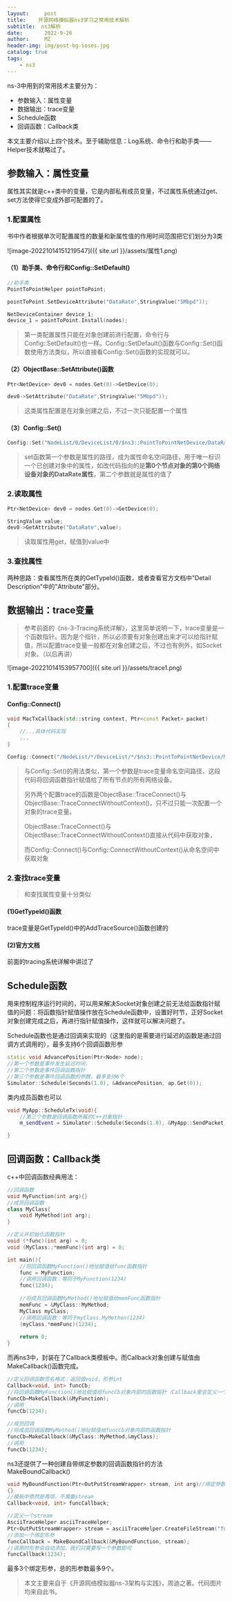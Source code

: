 ```yaml
---
layout:     post
title:    开源网络模拟器ns3学习之常用技术解析
subtitle:  ns3解析
date:       2022-9-26
author:     MZ
header-img: img/post-bg-ioses.jpg
catalog: true
tags:
    - ns3
---
```


ns-3中用到的常用技术主要分为：

- 参数输入：属性变量
- 数据输出：trace变量
- Schedule函数
- 回调函数：Callback类

本文主要介绍以上四个技术。至于辅助信息：Log系统、命令行和助手类——Helper技术就略过了。

<!--more-->

## 参数输入：属性变量

属性其实就是c++类中的变量，它是内部私有成员变量，不过属性系统通过get、set方法使得它变成外部可配置的了。

### 1.配置属性

书中作者根据单次可配置属性的数量和新属性值的作用时间范围把它们划分为3类

![image-20221014151219547]({{ site.url }}/assets/属性1.png)

#### （1）助手类、命令行和Config::SetDefault()

```c++
//助手类
PointToPointHelper pointToPoint;

pointToPoint.SetDeviceAttribute("DataRate",StringValue("5Mbpd"));

NetDeviceContainer device_1;
device_1 = pointToPoint.Install(nodes);
```

> 第一类配置属性只能在对象创建前进行配置，命令行与Config::SetDefault()也一样。Config::SetDefault()函数与Config::Set()函数使用方法类似，所以直接看Config::Set()函数的实现就可以。

#### （2）ObjectBase::SetAttribute()函数

```c++
Ptr<NetDevice> dev0 = nodes.Get(0)->GetDevice(0);

dev0->SetAttribute("DataRate",StringValue("5Mbpd"));
```

> 这类属性配置是在对象创建之后，不过一次只能配置一个属性

#### （3）Config::Set()

```c++
Config::Set("NodeList/0/DeviceList/0/$ns3::PointToPointNetDevice/DataRate",StringValue("5Mbpd"));
```

> set函数第一个参数是属性的路径，成为属性命名空间路径，用于唯一标识一个已创建对象中的属性，如改代码指向的是**第0个节点对象的第0个网络设备对象的DataRate属性**，第二个参数就是属性的值了

### 2.读取属性

```c++
Ptr<NetDevice> dev0 = nodes.Get(0)->GetDevice(0);

StringValue value;
dev0->GetAttribute("DataRate",value);
```

> 读取属性用get，赋值到value中

### 3.查找属性

两种思路：查看属性所在类的GetTypeId()函数，或者查看官方文档中"Detail Description"中的"Attribute"部分。

## 数据输出：trace变量

> 参考前面的《ns-3-Tracing系统详解》，这里简单说明一下，trace变量是一个函数指针。因为是个指针，所以必须要有对象创建出来才可以给指针赋值，所以配置trace变量一般都在对象创建之后，不过也有例外，如Socket对象。（以后再讲）

![image-20221014153957700]({{ site.url }}/assets/trace1.png)

### 1.配置trace变量

#### Config::Connect()

```c++
void MacTxCallback(std::string context, Ptr<const Packet> packet)
{
	//...具体代码实现
	...
}

Config::Connect("/NodeList/*/DeviceList/*/$ns3::PointToPointNetDevice/MacTx",MakeCallback(&MacTxCallback));
```

> 与Config::Set()的用法类似，第一个参数是trace变量命名空间路径，这段代码将回调函数指针赋值给了所有节点的所有网络设备。
>
> 另外两个配置trace的函数是ObjectBase::TraceConnect()与ObjectBase::TraceConnectWithoutContext()，只不过只能一次配置一个对象的trace变量。
>
> ObjectBase::TraceConnect()与ObjectBase::TraceConnectWithoutContext()直接从代码中获取对象，
>
> 而Config::Connect()与Config::ConnectWithoutContext()从命名空间中获取对象

### 2.查找trace变量

> 和查找属性变量十分类似

#### (1)GetTypeId()函数

trace变量是GetTypeId()中的AddTraceSource()函数创建的

#### (2)官方文档

前面的tracing系统详解中讲过了

## Schedule函数

用来控制程序运行时间的，可以用来解决Socket对象创建之前无法给函数指针赋值的问题：将函数指针赋值操作放在Schedule函数中，设置好时节，正好Socket对象创建完成之后，再进行指针赋值操作，这样就可以解决问题了。

Schedule函数也是通过回调来实现的（这里指的是需要进行延迟的函数是通过回调方式调用的），最多支持6个回调函数形参

```c++
static void AdvancePosition(Ptr<Node> node);
//第一个参数是事件发生延迟时间，
//第二个参数是事件回调函数指针
//第三个参数是事件回调函数的参数，最多支持6个
Simulator::Schedule(Seconds(1.0), &AdvancePosition, ap.Get(0));
```

类内成员函数也可以

```c++
void MyApp::ScheduleTx(void){
	//第三个参数是回调函数所属的C++对象指针
	m_sendEvent = Simulator::Schedule(Seconds(1.0), &MyApp::SendPacket, this);

}
```

## 回调函数：Callback类

c++中回调函数经典用法：

```c++
//回调函数
void MyFunction(int arg){}
//成员回调函数
class MyClass{
	void MyMethod(int arg);
}

//定义并初始化函数指针
void (*func)(int arg) = 0;
void (MyClass::*memFunc)(int arg) = 0;

int main(){
    //将回调函数MyFunction()地址赋值给func函数指针
    func = MyFunction;
    //调用回调函数：等同于MyFunction(1234)
    func(1234);
    
    //将成员回调函数MyMethod()地址赋值给memFunc函数指针
    memFunc = &MyClass::MyMethod;
    MyClass myClass;
    //调用回调函数：等同于myClass.MyMethon(1234)
    (myClass.*memFunc)(1234);
    
    return 0;
}
```

而再ns3中，封装在了Callback类模板中。而Callback对象创建与赋值由MakeCallback()函数完成。

```c++
//定义回调函数签名格式：返回值void，形参int
Callback<void, int> funcCb;
//将回调函数MyFunction()地址赋值给funcCb对象内部的函数指针（Callback里会定义一个接收函数的函数指针）
funcCb=MakeCallback(&MyFunction);
//调用
funcCb(1234);

//成员回调
//将成员回调函数MyMethod()地址赋值给funcCb对象内部的函数指针
funcCb=MakeCallback(&MyClass::MyMethod,&myClass);
//调用
funcCb(1234);
```

ns3还提供了一种创建自带绑定参数的回调函数指针的方法MakeBoundCallback()

```c++
void MyBoundFunction(Ptr<OutPutStreamWrapper> stream, int arg)//绑定参数总是位于形参列表前几项
{}
//模板中依然是两项，不需要stream
Callback<void, int> funcCallback;

//定义一个stream
AsciiTraceHelper asciiTraceHelper;
Ptr<OutPutStreamWrapper> stream = asciiTraceHelper.CreateFileStream("func.txt");
//添加一个绑定形参
funcCallback = MakeBoundCallback(&MyBoundFunction, stream);
//调用时形参会自动添加，我们只需要写一个参数即可
funcCallback(1234);
```

最多3个绑定形参，总的形参数最多9个。

> 本文主要来自于《开源网络模拟器ns-3架构与实践》，周迪之著。代码图片均来自此书。

